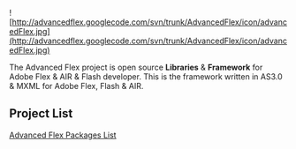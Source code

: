 ![http://advancedflex.googlecode.com/svn/trunk/AdvancedFlex/icon/advancedFlex.jpg](http://advancedflex.googlecode.com/svn/trunk/AdvancedFlex/icon/advancedFlex.jpg)

The Advanced Flex project is open source **Libraries** & **Framework** for Adobe Flex & AIR & Flash developer.
This is the framework written in AS3.0 & MXML for Adobe Flex, Flash & AIR.
## Project List ##
[Advanced Flex Packages List](http://code.google.com/p/advancedflex/wiki/AdvancedFlexPackagesList)
